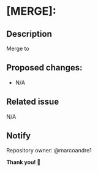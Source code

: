 # [MERGE]: 

## Description 

Merge <branch> to <branch>

## Proposed changes:

  - N/A

## Related issue

N/A

## Notify

Repository owner: @marcoandre1

**Thank you! 🙌**
